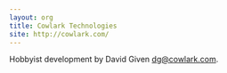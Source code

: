 ```yaml
---
layout: org
title: Cowlark Technologies
site: http://cowlark.com/
---
```

Hobbyist development by David Given <dg@cowlark.com>.

